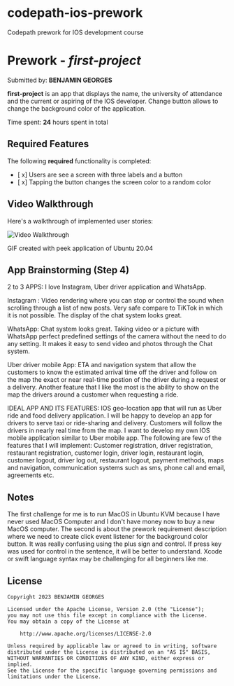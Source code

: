 # codepath-ios-prework
Codepath prework for IOS development course

# Prework - *first-project*

Submitted by: **BENJAMIN GEORGES**

**first-project** is an app that displays the name, the university of attendance and the current or aspiring of the IOS developer. Change button allows to change the background color of the application.

Time spent: **24** hours spent in total

## Required Features

The following **required** functionality is completed:

- [ x] Users are see a screen with three labels and a button
- [ x] Tapping the button changes the screen color to a random color
 
## Video Walkthrough

Here's a walkthrough of implemented user stories:

<img src='https://i.imgur.com/QIwPS6x.gif' title='Video Walkthrough' width='' alt='Video Walkthrough' />

<!-- Replace this with whatever GIF tool you used! -->
GIF created with peek application of Ubuntu 20.04  
<!-- Recommended tools:
[Kap](https://getkap.co/) for macOS
[ScreenToGif](https://www.screentogif.com/) for Windows
[peek](https://github.com/phw/peek) for Linux. -->

## App Brainstorming (Step 4)
2 to 3 APPS:
I love Instagram, Uber driver application and WhatsApp.

Instagram : Video rendering where you can stop or control the sound when scrolling through a list of new posts. Very safe compare to TiKTok in which it is not possible. The display of the chat system looks great.

WhatsApp: Chat system looks great. Taking video or a picture with WhatsApp perfect predefined settings of the camera without the need to do any setting. It makes it easy to send video and photos through the Chat system.

Uber driver mobile App: ETA and navigation system that allow the customers to know the estimated arrival time off the driver and follow on the map the exact or near real-time postion of the driver during a request or a delivery. Another feature that I like the most is the ability to show on the map the drivers around a customer when requesting a ride. 

IDEAL APP AND ITS FEATURES:
IOS geo-location app that will run as Uber ride and food delivery application. I will be happy to develop an app for drivers to serve taxi or ride-sharing and delivery. Customers will follow the drivers in nearly real time from the map. I want to develop my own IOS mobile application similar to Uber mobile app. The following are few of the features that I will implement: Customer registration, driver registration, restaurant registration, customer login, driver login, restaurant login, customer logout, driver log out, restaurant logout, payment methods, maps and navigation, communication systems such as sms, phone call and email, agreements etc.


## Notes

The first challenge for me is to run MacOS in Ubuntu KVM because I have never used MacOS Computer and I don't have money now to buy a new MacOS computer. The second is about the prework requirement description where we need to create click event listener for the background color button. It was really confusing using the plus sign and control. If press key was used for control in the sentence, it will be better to understand. Xcode or swift language syntax may be challenging for all beginners like me.

## License

    Copyright 2023 BENJAMIN GEORGES

    Licensed under the Apache License, Version 2.0 (the "License");
    you may not use this file except in compliance with the License.
    You may obtain a copy of the License at

        http://www.apache.org/licenses/LICENSE-2.0

    Unless required by applicable law or agreed to in writing, software
    distributed under the License is distributed on an "AS IS" BASIS,
    WITHOUT WARRANTIES OR CONDITIONS OF ANY KIND, either express or implied.
    See the License for the specific language governing permissions and
    limitations under the License.
